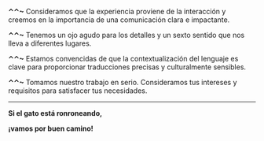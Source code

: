 **⌃⌃~** Consideramos que la experiencia proviene de la interacción y creemos en la importancia de una comunicación clara e impactante.

 

**⌃⌃~** Tenemos un ojo agudo para los detalles y un sexto sentido que nos lleva a diferentes lugares. 

 

**⌃⌃~** Estamos convencidas de que la contextualización del lenguaje es clave para proporcionar traducciones precisas y culturalmente sensibles. 

 

**⌃⌃~** Tomamos nuestro trabajo en serio. Consideramos tus intereses y requisitos para satisfacer tus necesidades. 

---

**Si el gato está ronroneando,**

**¡vamos por buen camino!**